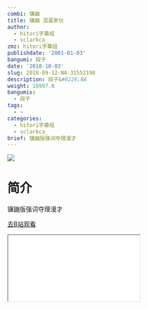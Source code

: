```yaml
---
combi: 镰鼬
title: 镰鼬 混蛋家伙
author:
  - hitori字幕组
  - sclarkca_
zmz: hitori字幕组
publishdate: '2001-01-03'
bangumi: 段子
date: '2018-10-03'
slug: 2018-09-12-NA-31552198
description: 段子&#8226;NA
weight: 18997.0
bangumis:
  - 段子
tags:
  - ~
categories:
  - hitori字幕组
  - sclarkca_
brief: 镰鼬版强词夺理漫才
---
```

![](https://i.imgur.com/02e17CH.jpg)
# 简介  
镰鼬版强词夺理漫才  

[去B站观看](https://www.bilibili.com/video/av31552198/)
<div class ="resp-container"><iframe class="testiframe" src="//player.bilibili.com/player.html?aid=31552198"", scrolling="no", allowfullscreen="true" > </iframe></div> 
